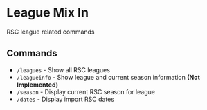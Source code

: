 # League Mix In

RSC league related commands

## Commands

- `/leagues` - Show all RSC leagues
- `/leagueinfo` - Show league and current season information **(Not Implemented)**
- `/season` - Display current RSC season for league
- `/dates` - Display import RSC dates
